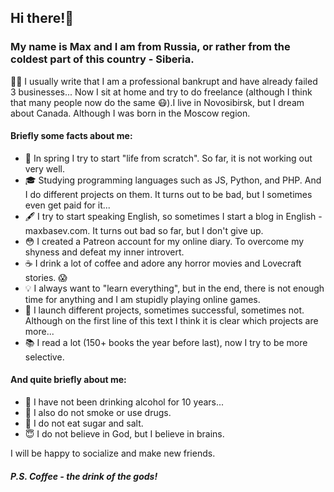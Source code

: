## Hi there!👋

### My name is Max and I am from Russia, or rather from the coldest part of this country - Siberia.

🤦‍♂️ I usually write that I am a professional bankrupt and have already failed 3 businesses... Now I sit at home and try to do freelance (although I think that many people now do the same 😷).I live in Novosibirsk, but I dream about Canada. Although I was born in the Moscow region.

#### Briefly some facts about me:

- 📃 In spring I try to start "life from scratch". So far, it is not working out very well.
- 🎓 Studying programming languages such as JS, Python, and PHP. And I do different projects on them. It turns out to be bad, but I sometimes even get paid for it...
- 🖋 I try to start speaking English, so sometimes I start a blog in English - maxbasev.com. It turns out bad so far, but I don't give up.
- 😳 I created a Patreon account for my online diary. To overcome my shyness and defeat my inner introvert.
- ☕️ I drink a lot of coffee and adore any horror movies and Lovecraft stories. 😱
- 💡 I always want to "learn everything", but in the end, there is not enough time for anything and I am stupidly playing online games.
- 🚀 I launch different projects, sometimes successful, sometimes not. Although on the first line of this text I think it is clear which projects are more...
- 📚 I read a lot (150+ books the year before last), now I try to be more selective.

#### And quite briefly about me:
- 🍺 I have not been drinking alcohol for 10 years...
- 🚬 I also do not smoke or use drugs.
- 🍰 I do not eat sugar and salt.
- 😇 I do not believe in God, but I believe in brains.

I will be happy to socialize and make new friends.

##### P.S. Coffee - the drink of the gods!